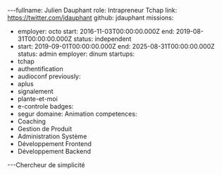 ---fullname: Julien Dauphant
role: Intrapreneur Tchap
link: https://twitter.com/jdauphant
github: jdauphant
missions:
  - employer: octo
    start: 2016-11-03T00:00:00.000Z
    end: 2019-08-31T00:00:00.000Z
    status: independent
  - start: 2019-09-01T00:00:00.000Z
    end: 2025-08-31T00:00:00.000Z
    status: admin
    employer: dinum
startups:
  - tchap
  - authentification
  - audioconf
previously:
  - aplus
  - signalement
  - plante-et-moi
  - e-controle
badges:
  - segur
domaine: Animation
competences:
  - Coaching
  - Gestion de Produit
  - Administration Système
  - Développement Frontend
  - Développement Backend

---Chercheur de simplicité
